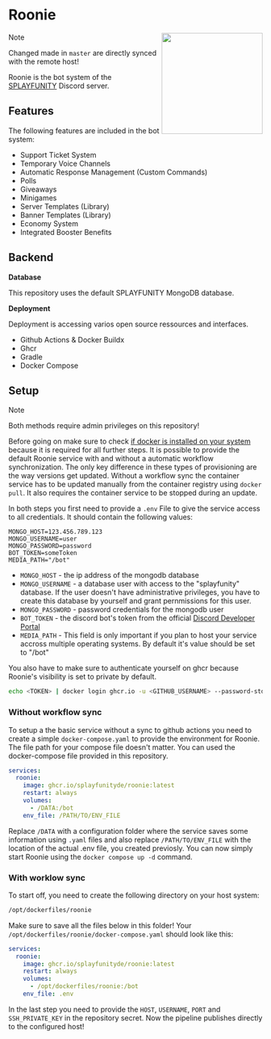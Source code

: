 # Roonie

<img align="right" src="https://avatars.githubusercontent.com/u/108355696?s=200&v=4" height="200" width="200">

> [!Note]
> Changed made in `master` are directly synced with the remote host!

Roonie is the bot system of the [SPLAYFUNITY](https://splayfer.de) Discord server.

## Features
The following features are included in the bot system:
- Support Ticket System
- Temporary Voice Channels
- Automatic Response Management (Custom Commands)
- Polls
- Giveaways
- Minigames
- Server Templates (Library)
- Banner Templates (Library)
- Economy System
- Integrated Booster Benefits

## Backend
**Database**

This repository uses the default SPLAYFUNITY MongoDB database.


**Deployment**

Deployment is accessing varios open source ressources and interfaces.
- Github Actions & Docker Buildx
- Ghcr
- Gradle
- Docker Compose

## Setup
> [!Note]
> Both methods require admin privileges on this repository!

Before going on make sure to check [if docker is installed on your system](https://www.docker.com/blog/how-to-check-docker-version/) because it is required for all further steps.
It is possible to provide the default Roonie service with and without a automatic workflow synchronization.
The only key difference in these types of provisioning are the way versions get updated. Without a workflow sync the container service has to be updated manually from the container registry using `docker pull`. It also requires the container service to be stopped during an update.

In both steps you first need to provide a `.env` File to give the service access to all credentials.
It should contain the following values:
```env
MONGO_HOST=123.456.789.123
MONGO_USERNAME=user
MONGO_PASSWORD=password
BOT_TOKEN=someToken
MEDIA_PATH="/bot"
```
- `MONGO_HOST` - the ip address of the mongodb database
- `MONGO_USERNAME` - a database user with access to the "splayfunity" database. If the user doesn't have administrative privileges, you have to create this database by yourself and grant pernmissions for this user.
- `MONGO_PASSWORD` - password credentials for the mongodb user
- `BOT_TOKEN` - the discord bot's token from the official [Discord Developer Portal](https://discord.com/developers/applications)
- `MEDIA_PATH` - This field is only important if you plan to host your service accross multiple operating systems. By default it's value should be set to "/bot"

You also have to make sure to authenticate yourself on ghcr because Roonie's visibility is set to private by default.
```bash
echo <TOKEN> | docker login ghcr.io -u <GITHUB_USERNAME> --password-stdin
```

### Without workflow sync
To setup a the basic service without a sync to github actions you need to create a simple `docker-compose.yaml` to provide the environment for Roonie.
The file path for your compose file doesn't matter. You can used the docker-compose file provided in this repository.
```yaml
services:
  roonie:
    image: ghcr.io/splayfunityde/roonie:latest
    restart: always
    volumes:
      - /DATA:/bot
    env_file: /PATH/TO/ENV_FILE
```
Replace `/DATA` with a configuration folder where the service saves some information using `.yaml` files and also replace `/PATH/TO/ENV_FILE` with the location of the actual .env file, you created previosly.
You can now simply start Roonie using the `docker compose up -d` command.

### With worklow sync
To start off, you need to create the following directory on your host system:
```bash
/opt/dockerfiles/roonie
```
Make sure to save all the files below in this folder!
Your `/opt/dockerfiles/roonie/docker-compose.yaml` should look like this:
```yaml
services:
  roonie:
    image: ghcr.io/splayfunityde/roonie:latest
    restart: always
    volumes:
      - /opt/dockerfiles/roonie:/bot
    env_file: .env
```
In the last step you need to provide the `HOST`, `USERNAME`, `PORT` and `SSH_PRIVATE_KEY` in the repository secret. Now the pipeline publishes directly to the configured host!

